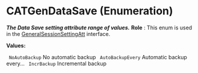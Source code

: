 # CATGenDataSave (Enumeration)

**_The Data Save setting attribute range of values._**
**Role** : This enum is used in the [GeneralSessionSettingAtt](../InfInterfaces/interface_GeneralSessionSettingAtt_121966.md) interface.

**Values:**

` NoAutoBackup`      No automatic backup
` AutoBackupEvery`      Automatic backup every...
` IncrBackup`      Incremental backup